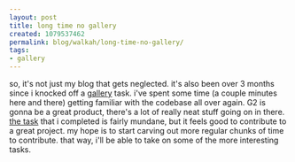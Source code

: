 ```yaml
---
layout: post
title: long time no gallery
created: 1079537462
permalink: blog/walkah/long-time-no-gallery/
tags:
- gallery
---
```

so, it's not just my blog that gets neglected. it's also been over 3 months since i knocked off a <a href="http://gallery.sf.net/">gallery</a> task.  i've spent some time (a couple minutes here and there) getting familiar with the codebase all over again. G2 is gonna be a great product, there's a lot of really neat stuff going on in there. <a href="http://sourceforge.net/pm/task.php?func=detailtask&project_task_id=87551&group_id=7130&group_project_id=14056">the task</a> that i completed is fairly mundane, but it feels good to contribute to a great project. my hope is to start carving out more regular chunks of time to contribute. that way, i'll be able to take on some of the more interesting tasks.
